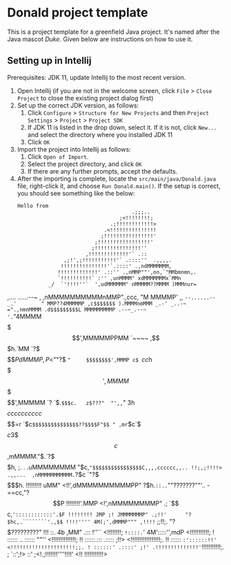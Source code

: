 # Donald project template

This is a project template for a greenfield Java project. It's named after the Java mascot _Duke_. Given below are instructions on how to use it.

## Setting up in Intellij

Prerequisites: JDK 11, update Intellij to the most recent version.

1. Open Intellij (if you are not in the welcome screen, click `File` > `Close Project` to close the existing project dialog first)
1. Set up the correct JDK version, as follows:
   1. Click `Configure` > `Structure for New Projects` and then `Project Settings` > `Project` > `Project SDK`
   1. If JDK 11 is listed in the drop down, select it. If it is not, click `New...` and select the directory where you installed JDK 11
   1. Click `OK`
1. Import the project into Intellij as follows:
   1. Click `Open of Import`.
   1. Select the project directory, and click `OK`
   1. If there are any further prompts, accept the defaults.
1. After the importing is complete, locate the `src/main/java/Donald.java` file, right-click it, and choose `Run Donald.main()`. If the setup is correct, you should see something like the below:
   ```
   Hello from
                                        .;;;..
                                    ;<!!!!!!!!;
                                 .;!!!!!!!!!!!!>
                               .<!!!!!!!!!!!!!!!
                              ;!!!!!!!!!!!!!!!!'
                            ;!!!!!!!!!!!!!!!!!'
                           ;!!!!!!!!!!!!!!!''
                         ,!!!!!!!!!!!!!'` .::
                  ,;!',;!!!!!!!!!!!'` .::::''  .,,,,.
                 !!!!!!!!!!!!!!!'`.::::' .,ndMMMMMMM,
                !!!!!!!!!!!!!' .::'' .,nMMP""',nn,`"MMbmnmn,.
                `!!!!!!!!!!` :'' ,unMMMM" xdMMMMMMMx`MMn
             _/  `'!!!!''`  ',udMMMMMM" nMMMMM??MMMM )MMMnur=
,.... ......--~   ,       ,nMMMMMMMMMMnMMP".,ccc, "M MMMMP' ,,
 `--......--   _.'        " MMP??4MMMMMP ,c$$$$$$$ ).MMMMnmMMM
     _.-' _..-~            =".,nmnMMMM .d$$$$$$$$$L MMMMMMMMMP
 .--~_.--~                  '.`"4MMMM  $$$$$$$$$$$',MMMMMPPMM
`~~~~                      ,$$$h.`MM   `?$$$$$$$$P dMMMP , P
                           <$""?$ `"     $$$$$$$$',MMMP c$
                           `$c c$h       $$$$$$$',MMMM  $$
                            $$ $$$       $$$$$$',MMMMM  `?
                            `$.`$$$c.   z$???"  "',,`"
                             3h $$$$$cccccccccc$$$$$$$$$$$=r
                             `$c`$$$$$$$$$$$$$$$??$$$$F"$$ "
                           ,mr`$c`$$$$$$$$$$$$$$c 3$$$$c$$
                        ,mMMMM."$.`?$$$$$$$$$$$$$$$$$$$$$$h,
;.   .               .uMMMMMMMM "$c,`"$$$$$$$$$$$$$$$$C,,,,cccccc,,..
!!;,;!!!!> .,,...  ,nMMMMMMMMMMM.`?$c  `"?$$$$$$$$$$$$$$$$$$$$$$$$$$$$h.
!!!!!!!!! uMM" <!!',dMMMMMMMMMMPP" ?$h.`::..`""???????""'..  -==cc,"?$$P
!!!!!!!!'.MMP <!',nMMMMMMMMP" .;    `$$c,`'::::::::::::'.$F
!!!!!!!! JMP ;! JMMMMMMMP" .;!!'      "?$hc,.````````'.,$$
!!!!'''' 4M(;',dMMMP""" ,!!!!` ;;!!;.   "?$$$$$?????????"
!!! ::. 4b ,MM" .::: !''`` <!!!!!!!!;
 `!::::.`' 4M':::::'',mdP <!!!!!!!!!!!;
! :::::: ..  :::::: ""'' <!!!!!!!!!!!!!!;
!! ::::::.::: .::::: ;!!> <!!!!!!!!!!!!!!!!!;.
!! :::::: `:'::::::!!' <!!!!!!!!!!!!!!!!!!!!!;;.
! ::::::' .::::' ;!' .!!!!!!!!!!!!!!'`!!!!!!!!!!!;.
; `::';!>  ::' ;<!.;!!!!!!!''''!!!!' <!! !!!!!!!!!!!>


   ```
